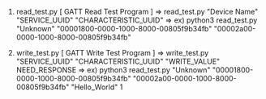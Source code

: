 1. read_test.py [ GATT Read Test Program ]
 => read_test.py "Device Name" "SERVICE_UUID" "CHARACTERISTIC_UUID"
 => ex) python3 read_test.py "Unknown" "00001800-0000-1000-8000-00805f9b34fb" "00002a00-0000-1000-8000-00805f9b34fb"

2. write_test.py [ GATT Write Test Program ]
=> write_test.py "SERVICE_UUID" "CHARACTERISTIC_UUID" "WRITE_VALUE" NEED_RESPONSE
=> ex) python3 read_test.py "Unknown" "00001800-0000-1000-8000-00805f9b34fb" "00002a00-0000-1000-8000-00805f9b34fb" "Hello_World" 1
